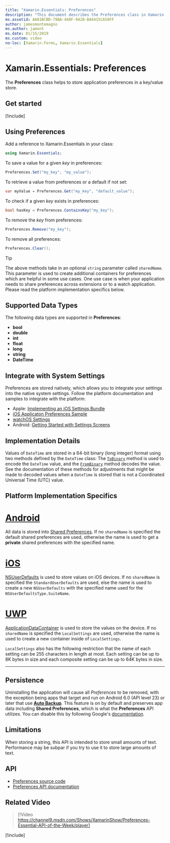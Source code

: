 ```yaml
---
title: "Xamarin.Essentials: Preferences"
description: "This document describes the Preferences class in Xamarin.Essentials, which saves application preferences in a key/value store. It discusses how to use the class and the types of data that can be stored."
ms.assetid: AA81BCBD-79BA-448F-942B-BA4415CA50FF
author: jamesmontemagno
ms.author: jamont
ms.date: 01/15/2019
ms.custom: video
no-loc: [Xamarin.Forms, Xamarin.Essentials]
---
```


# Xamarin.Essentials: Preferences

The **Preferences** class helps to store application preferences in a key/value store.

## Get started

[!include[](~/essentials/includes/get-started.md)]

## Using Preferences

Add a reference to Xamarin.Essentials in your class:

```csharp
using Xamarin.Essentials;
```

To save a value for a given _key_ in preferences:

```csharp
Preferences.Set("my_key", "my_value");
```

To retrieve a value from preferences or a default if not set:

```csharp
var myValue = Preferences.Get("my_key", "default_value");
```

To check if a given _key_ exists in preferences:

```csharp
bool hasKey = Preferences.ContainsKey("my_key");
```

To remove the _key_ from preferences:

```csharp
Preferences.Remove("my_key");
```

To remove all preferences:

```csharp
Preferences.Clear();
```

> [!TIP]
> The above methods take in an optional `string` parameter called `sharedName`. This parameter is used to create additional containers for preferences which are helpful in some use cases. One use case is when your application needs to share preferences across extensions or to a watch application. Please read the platform implementation specifics below.

## Supported Data Types

The following data types are supported in **Preferences**:

- **bool**
- **double**
- **int**
- **float**
- **long**
- **string**
- **DateTime**

## Integrate with System Settings

Preferences are stored natively, which allows you to integrate your settings into the native system settings. Follow the platform documentation and samples to integrate with the platform:

* Apple: [Implementing an iOS Settings Bundle](https://developer.apple.com/library/content/documentation/Cocoa/Conceptual/UserDefaults/Preferences/Preferences.html)
* [iOS Applicaton Preferences Sample](/samples/xamarin/ios-samples/appprefs/)
* [watchOS Settings](https://developer.xamarin.com/guides/ios/watch/working-with/settings/)
* Android: [Getting Started with Settings Screens](https://developer.android.com/guide/topics/ui/settings.html)

## Implementation Details

Values of `DateTime` are stored in a 64-bit binary (long integer) format using two methods defined by the `DateTime` class: The [`ToBinary`](xref:System.DateTime.ToBinary) method is used to encode the `DateTime` value, and the [`FromBinary`](xref:System.DateTime.FromBinary(System.Int64)) method decodes the value. See the documentation of these methods for adjustments that might be made to decoded values when a `DateTime` is stored that is not a Coordinated Universal Time (UTC) value.

## Platform Implementation Specifics

# [Android](#tab/android)

All data is stored into [Shared Preferences](https://developer.android.com/training/data-storage/shared-preferences.html). If no `sharedName` is specified the default shared preferences are used, otherwise the name is used to get a **private** shared preferences with the specified name.

# [iOS](#tab/ios)

[NSUserDefaults](../ios/app-fundamentals/user-defaults.md) is used to store values on iOS devices. If no `sharedName` is specified the `StandardUserDefaults` are used, else the name is used to create a new `NSUserDefaults` with the specified name used for the `NSUserDefaultsType.SuiteName`.

# [UWP](#tab/uwp)

[ApplicationDataContainer](/uwp/api/windows.storage.applicationdatacontainer) is used to store the values on the device. If no `sharedName` is specified the `LocalSettings` are used, otherwise the name is used to create a new container inside of `LocalSettings`.

`LocalSettings` also has the following restriction that the name of each setting can be 255 characters in length at most. Each setting can be up to 8K bytes in size and each composite setting can be up to 64K bytes in size.

--------------

## Persistence

Uninstalling the application will cause all _Preferences_ to be removed, with the exception being apps that target and run on Android 6.0 (API level 23) or later that use [__Auto Backup__](https://developer.android.com/guide/topics/data/autobackup). This feature is on by default and preserves app data including __Shared Preferences__, which is what the **Preferences** API utilizes. You can disable this by following Google's [documentation](https://developer.android.com/guide/topics/data/autobackup).

## Limitations

When storing a string, this API is intended to store small amounts of text. Performance may be subpar if you try to use it to store large amounts of text.

## API

- [Preferences source code](https://github.com/xamarin/Essentials/tree/main/Xamarin.Essentials/Preferences)
- [Preferences API documentation](xref:Xamarin.Essentials.Preferences)

## Related Video

> [!Video https://channel9.msdn.com/Shows/XamarinShow/Preferences-Essential-API-of-the-Week/player]

[!include[](~/essentials/includes/xamarin-show-essentials.md)]
